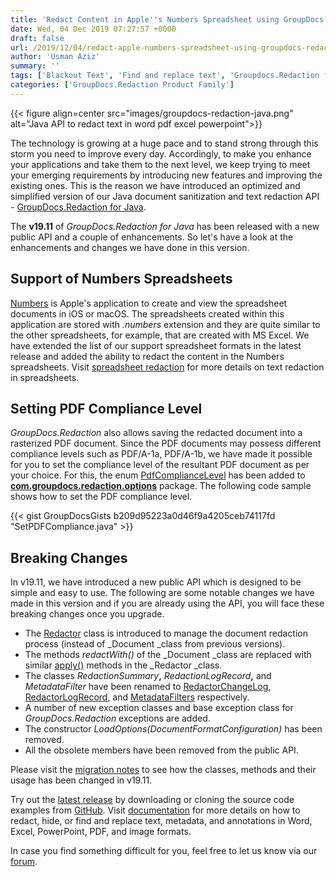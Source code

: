 ```yaml
---
title: 'Redact Content in Apple''s Numbers Spreadsheet using GroupDocs.Redaction for Java 19.11'
date: Wed, 04 Dec 2019 07:27:57 +0000
draft: false
url: /2019/12/04/redact-apple-numbers-spreadsheet-using-groupdocs-redaction-for-java-api/
author: 'Usman Aziz'
summary: ''
tags: ['Blackout Text', 'Find and replace text', 'Groupdocs.Redaction for Java', 'text redaction']
categories: ['GroupDocs.Redaction Product Family']
---
```




{{< figure align=center src="images/groupdocs-redaction-java.png" alt="Java API to redact text in word pdf excel powerpoint">}}


The technology is growing at a huge pace and to stand strong through this storm you need to improve every day. Accordingly, to make you enhance your applications and take them to the next level, we keep trying to meet your emerging requirements by introducing new features and improving the existing ones. This is the reason we have introduced an optimized and simplified version of our Java document sanitization and text redaction API - [GroupDocs.Redaction for Java](https://products.groupdocs.com/redaction/java).

The **v19.11** of _GroupDocs.Redaction for Java_ has been released with a new public API and a couple of enhancements. So let's have a look at the enhancements and changes we have done in this version.

## Support of Numbers Spreadsheets

[Numbers](https://en.wikipedia.org/wiki/Numbers_(spreadsheet)) is Apple's application to create and view the spreadsheet documents in iOS or macOS. The spreadsheets created within this application are stored with _.numbers_ extension and they are quite similar to the other spreadsheets, for example, that are created with MS Excel. We have extended the list of our support spreadsheet formats in the latest release and added the ability to redact the content in the Numbers spreadsheets. Visit [spreadsheet redaction](https://docs.groupdocs.com/redaction/java) for more details on text redaction in spreadsheets.

## Setting PDF Compliance Level

_GroupDocs.Redaction_ also allows saving the redacted document into a rasterized PDF document. Since the PDF documents may possess different compliance levels such as PDF/A-1a, PDF/A-1b, we have made it possible for you to set the compliance level of the resultant PDF document as per your choice. For this, the enum [PdfComplianceLevel](https://apireference.groupdocs.com/java/redaction/com.groupdocs.redaction.options/PdfComplianceLevel) has been added to **[com.groupdocs.redaction.options](https://apireference.groupdocs.com/java/redaction/com.groupdocs.redaction.options/package-frame)** package. The following code sample shows how to set the PDF compliance level.

{{< gist GroupDocsGists b209d95223a0d46f9a4205ceb74117fd "SetPDFCompliance.java" >}}

## Breaking Changes

In v19.11, we have introduced a new public API which is designed to be simple and easy to use. The following are some notable changes we have made in this version and if you are already using the API, you will face these breaking changes once you upgrade.

*   The [Redactor](https://apireference.groupdocs.com/java/redaction/com.groupdocs.redaction/Redactor) class is introduced to manage the document redaction process (instead of _Document _class from previous versions).
*   The methods _redactWith()_ of the _Document _class are replaced with similar [apply()](https://apireference.groupdocs.com/java/redaction/com.groupdocs.redaction/Redactor#apply(com.groupdocs.redaction.Redaction)) methods in the _Redactor _class. 
*   The classes _RedactionSummary_**,** _RedactionLogRecord_**,** and _MetadataFilter_ have been renamed to  [RedactorChangeLog](https://apireference.groupdocs.com/java/redaction/com.groupdocs.redaction/RedactorChangeLog), [RedactorLogRecord](https://apireference.groupdocs.com/java/redaction/com.groupdocs.redaction/RedactorLogEntry), and [MetadataFilters](https://apireference.groupdocs.com/java/redaction/com.groupdocs.redaction.redactions/MetadataFilters) respectively.
*   A number of new exception classes and base exception class for _GroupDocs.Redaction_ exceptions are added.
*   The constructor _LoadOptions(DocumentFormatConfiguration)_ has been removed.
*   All the obsolete members have been removed from the public API.

Please visit the [migration notes](https://docs.groupdocs.com/display/redactionjava/Migration+Notes) to see how the classes, methods and their usage has been changed in v19.11.

Try out the [latest release](https://downloads.groupdocs.com/redaction/java) by downloading or cloning the source code examples from [GitHub](https://github.com/groupdocs-redaction/GroupDocs.Redaction-for-Java). Visit [documentation](https://docs.groupdocs.com/display/redactionjava/GroupDocs.Redaction+Overview) for more details on how to redact, hide, or find and replace text, metadata, and annotations in Word, Excel, PowerPoint, PDF, and image formats.

In case you find something difficult for you, feel free to let us know via our [forum](https://forum.groupdocs.com/c/parser).




